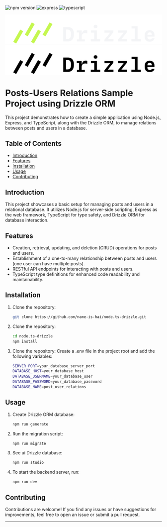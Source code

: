 ![npm version](https://img.shields.io/badge/npm-v21.5.0-green)
![express](https://img.shields.io/badge/Express.js-404D59?style=for-the-badge)
![typescript](https://img.shields.io/badge/TypeScript-007ACC?style=for-the-badge&logo=typescript&logoColor=white)
<div align="center">
  <img src="https://raw.githubusercontent.com/drizzle-team/drizzle-orm/fed7bde872d649056888a53be72726bd5b7cbb55/misc/readme/logo-github-sq-dark.svg#gh-dark-mode-only" />
  <img src="https://raw.githubusercontent.com/drizzle-team/drizzle-orm/fed7bde872d649056888a53be72726bd5b7cbb55/misc/readme/logo-github-sq-light.svg#gh-light-mode-only" />
</div>

# Posts-Users Relations Sample Project using Drizzle ORM

This project demonstrates how to create a simple application using Node.js, Express, and TypeScript, along with the Drizzle ORM, to manage relations between posts and users in a database.

## Table of Contents

- [Introduction](#introduction)
- [Features](#features)
- [Installation](#installation)
- [Usage](#usage)
- [Contributing](#contributing)

## Introduction

This project showcases a basic setup for managing posts and users in a relational database. It utilizes Node.js for server-side scripting, Express as the web framework, TypeScript for type safety, and Drizzle ORM for database interaction.

## Features

- Creation, retrieval, updating, and deletion (CRUD) operations for posts and users.
- Establishment of a one-to-many relationship between posts and users (one user can have multiple posts).
- RESTful API endpoints for interacting with posts and users.
- TypeScript type definitions for enhanced code readability and maintainability.

## Installation

1. Clone the repository:

   ```bash
   git clone https://github.com/name-is-hai/node.ts-drizzle.git
2. Clone the repository:

   ```bash
   cd node.ts-drizzle
   npm install
3. Clone the repository:
  Create a .env file in the project root and add the following variables:
   ```bash
   SERVER_PORT=your_database_server_port
   DATABASE_HOST=your_database_host
   DATABASE_USERNAME=your_database_user
   DATABASE_PASSWORD=your_database_password
   DATABASE_NAME=post_user_relations
   
## Usage

1. Create Drizzle ORM database:

   ```bash
   npm run generate
2. Run the migration script:

   ```bash
   npm run migrate
   
2. See ui Drizzle database:

   ```bash
   npm run studio
3. To start the backend server, run:
   
   ```bash
   npm run dev
## Contributing
Contributions are welcome! If you find any issues or have suggestions for improvements, feel free to open an issue or submit a pull request.
****
